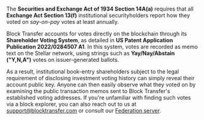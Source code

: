 The **Securities and Exchange Act of 1934 Section 14A(a)** requires that all **Exchange Act Section 13(f)** institutional securityholders report how they voted on *say-on-pay* votes at least annually. 

Block Transfer accounts for votes directly on the blockchain through its **Shareholder Voting System**, as detailed in **US Patent Application Publication 2022/0284507 A1**. In this system, votes are recorded as memo text on the Stellar network, using strings such as **Yay/Nay/Abstain ("Y,N,A")** votes on issuer-generated ballots.

As a result, institutional book-entry shareholders subject to the legal requirement of disclosing investment voting history can simply reveal their account public key. Anyone can then easily observe what they voted on by examining the public transaction memos sent to Block Transfer's established voting addresses. If you're unfamiliar with finding such votes via a block explorer, you can also reach out to us at [support@blocktransfer.com](mailto:support@blocktransfer.com?subject=Voting%20History%20Inquiry%20for%20Company%20X%20(Account%20Y)&body=Hello%20Block%20Transfer%20Support%2C%0A%0AI%20am%20inquiring%20about%20finding%20my%20investment%20voting%20history%20as%20per%20the%20disclosures%20required%20by%20the%20Securities%20and%20Exchange%20Act%20of%201934%20Section%2014A(a)%20for%20my%20company%20%22X%22%20with%20account%20number%20%22Y%22.%20Please%20assist%20me%20with%20the%20process.%0A%0AThank%20you%2C%0A%5BYour%20Name%5D) or consult our [Federation server](https://api.blocktransfer.com/federation).
